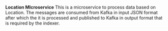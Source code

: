 **Location MIcroservice**
This is a microservice to process data based on Location. The messages are consumed from Kafka in input JSON format after which the it is processed and published to Kafka in output format that is required by the indexer. 
